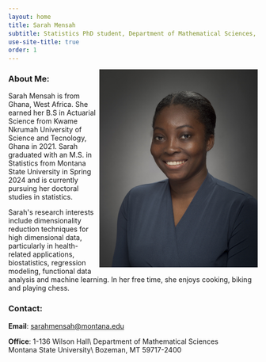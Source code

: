 ```yaml
---
layout: home
title: Sarah Mensah
subtitle: Statistics PhD student, Department of Mathematical Sciences, Montana State University-Bozeman
use-site-title: true
order: 1
---
```



<img align="right" src="/images/prof_pic.jpg" alt="" width="320">


### About Me:


Sarah Mensah is from Ghana, West Africa. She earned her B.S in Actuarial Science from Kwame Nkrumah 
University of Science and Tecnology, Ghana in 2021. Sarah graduated with an M.S. in Statistics from 
Montana State University in Spring 2024 and is currently pursuing her doctoral studies in statistics.


Sarah's research interests include dimensionality reduction techniques for high dimensional data, particularly 
in health-related applications, biostatistics, regression modeling, functional data analysis and machine learning. In her free time, she enjoys
 cooking, biking and playing chess.


### Contact:

**Email**: sarahmensah@montana.edu

**Office**: 1-136 Wilson Hall\\
            Department of Mathematical Sciences\
            Montana State University\\
            Bozeman, MT 59717-2400





